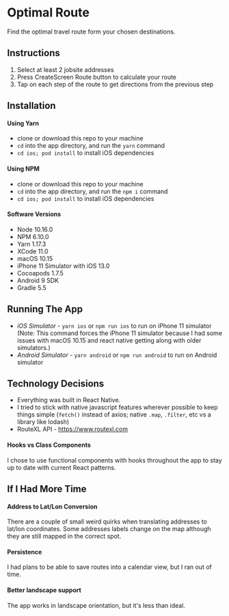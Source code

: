 # Optimal Route
Find the optimal travel route form your chosen destinations.

## Instructions
1. Select at least 2 jobsite addresses
2. Press CreateScreen Route button to calculate your route
3. Tap on each step of the route to get directions from the previous step

## Installation
#### Using Yarn
* clone or download this repo to your machine
* `cd` into the app directory, and run the `yarn` command
* `cd ios; pod install` to install iOS dependencies

#### Using NPM
* clone or download this repo to your machine
* `cd` into the app directory, and run the `npm i` command
* `cd ios; pod install` to install iOS dependencies

#### Software Versions
* Node 10.16.0
* NPM 6.10.0
* Yarn 1.17.3
* XCode 11.0
* macOS 10.15
* iPhone 11 Simulator with iOS 13.0
* Cocoapods 1.7.5
* Android 9 SDK
* Gradle 5.5

## Running The App
* *iOS Simulator* - `yarn ios` or `npm run ios` to run on iPhone 11 simulator
   (Note: This command forces the iPhone 11 simulator because I had some issues with macOS 10.15 and react native getting along with older simulators.)
* *Android Simulator* - `yarn android` or `npm run android` to run on Android simulator

## Technology Decisions
- Everything was built in React Native.
- I tried to stick with native javascript features wherever possible to keep things simple
(`fetch()` instead of axios; native `.map`, `.filter`, etc vs a library like lodash)
- RouteXL API - https://www.routexl.com

#### Hooks vs Class Components
I chose to use functional components with hooks throughout the app to stay up to date with current React patterns.

## If I Had More Time
#### Address to Lat/Lon Conversion
There are a couple of small weird quirks when translating addresses to lat/lon coordinates. Some addresses labels change on the map although they are still mapped in the correct spot.

#### Persistence
I had plans to be able to save routes into a calendar view, but I ran out of time.

#### Better landscape support
The app works in landscape orientation, but it's less than ideal.
